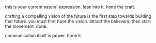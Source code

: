 this is your current natural expression. lean into it. hone the craft.

crafting a compelling vision of the future is the first step towards building that future. you must first have the vision. attract the believers. then start the movement. done.

communication itself is power. hone it.